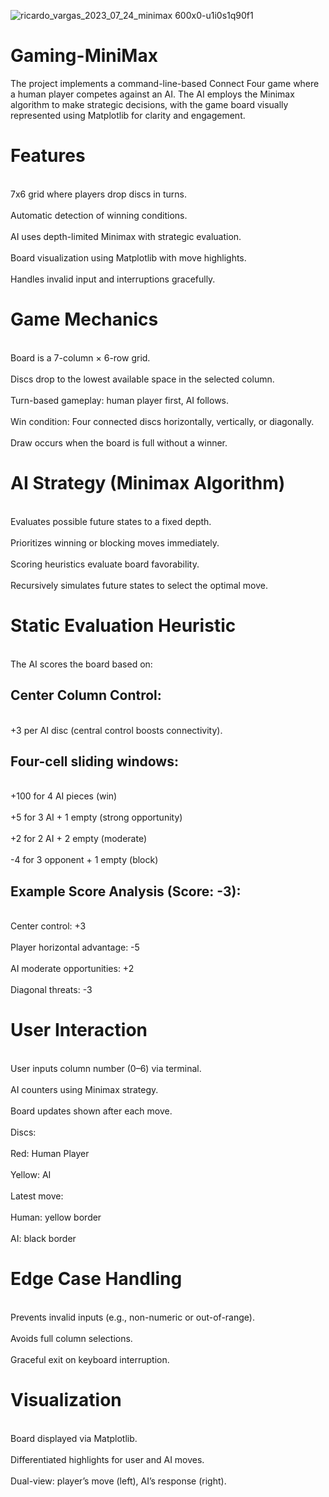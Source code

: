![ricardo_vargas_2023_07_24_minimax 600x0-u1i0s1q90f1](https://github.com/user-attachments/assets/cea20b2d-55b4-4097-869e-5262c919b1fd)

# Gaming-MiniMax
The project implements a command-line-based Connect Four game where a human player competes against an AI. The AI employs the Minimax algorithm to make strategic decisions, with the game board visually represented using Matplotlib for clarity and engagement.

# Features
<br>7x6 grid where players drop discs in turns.</br>
<br>Automatic detection of winning conditions.</br>
<br>AI uses depth-limited Minimax with strategic evaluation.</br>
<br>Board visualization using Matplotlib with move highlights.</br>
<br>Handles invalid input and interruptions gracefully.</br>

# Game Mechanics
<br>Board is a 7-column × 6-row grid.</br>
<br>Discs drop to the lowest available space in the selected column.</br>
<br>Turn-based gameplay: human player first, AI follows.</br>
<br>Win condition: Four connected discs horizontally, vertically, or diagonally.</br>
<br>Draw occurs when the board is full without a winner.</br>

# AI Strategy (Minimax Algorithm)
<br>Evaluates possible future states to a fixed depth.</br>
<br>Prioritizes winning or blocking moves immediately.</br>
<br>Scoring heuristics evaluate board favorability.</br>
<br>Recursively simulates future states to select the optimal move.</br>

# Static Evaluation Heuristic
<br>The AI scores the board based on:</br>
## Center Column Control:
   <br> +3 per AI disc (central control boosts connectivity).</br>
## Four-cell sliding windows:
   <br> +100 for 4 AI pieces (win)</br>
   <br> +5 for 3 AI + 1 empty (strong opportunity)</br>
   <br> +2 for 2 AI + 2 empty (moderate)</br>
   <br> -4 for 3 opponent + 1 empty (block)</br>
## Example Score Analysis (Score: -3):
   <br> Center control: +3</br>
   <br> Player horizontal advantage: -5</br>
   <br> AI moderate opportunities: +2</br>
   <br> Diagonal threats: -3</br>

# User Interaction
<br>User inputs column number (0–6) via terminal.</br>
<br>AI counters using Minimax strategy.</br>
<br>Board updates shown after each move.</br>
<br>Discs:</br>
   <br> Red: Human Player</br>
   <br> Yellow: AI</br>
<br>Latest move:</br>
    <br>Human: yellow border</br>
    <br>AI: black border</br>

# Edge Case Handling
<br>Prevents invalid inputs (e.g., non-numeric or out-of-range).</br>
<br>Avoids full column selections.</br>
<br>Graceful exit on keyboard interruption.</br>

# Visualization
<br>Board displayed via Matplotlib.</br>
<br>Differentiated highlights for user and AI moves.</br>
<br>Dual-view: player’s move (left), AI’s response (right).</br>
